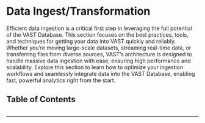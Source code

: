 # Data Ingest/Transformation

Efficient data ingestion is a critical first step in leveraging the full potential of the VAST Database. This section focuses on the best practices, tools, and techniques for getting your data into VAST quickly and reliably. Whether you’re moving large-scale datasets, streaming real-time data, or transferring files from diverse sources, VAST’s architecture is designed to handle massive data ingestion with ease, ensuring high performance and scalability. Explore this section to learn how to optimize your ingestion workflows and seamlessly integrate data into the VAST Database, enabling fast, powerful analytics right from the start.

## Table of Contents

```{tableofcontents}
```

<hr/>